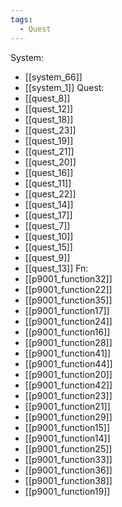 ```yaml
---
tags:
  - Quest
---
```

System:
- [[system_66]]
- [[system_1]]
Quest:
- [[quest_8]]
- [[quest_12]]
- [[quest_18]]
- [[quest_23]]
- [[quest_19]]
- [[quest_21]]
- [[quest_20]]
- [[quest_16]]
- [[quest_11]]
- [[quest_22]]
- [[quest_14]]
- [[quest_17]]
- [[quest_7]]
- [[quest_10]]
- [[quest_15]]
- [[quest_9]]
- [[quest_13]]
Fn:
- [[p9001_function32]]
- [[p9001_function22]]
- [[p9001_function35]]
- [[p9001_function17]]
- [[p9001_function24]]
- [[p9001_function16]]
- [[p9001_function28]]
- [[p9001_function41]]
- [[p9001_function44]]
- [[p9001_function20]]
- [[p9001_function42]]
- [[p9001_function23]]
- [[p9001_function21]]
- [[p9001_function29]]
- [[p9001_function15]]
- [[p9001_function14]]
- [[p9001_function25]]
- [[p9001_function33]]
- [[p9001_function36]]
- [[p9001_function38]]
- [[p9001_function19]]

